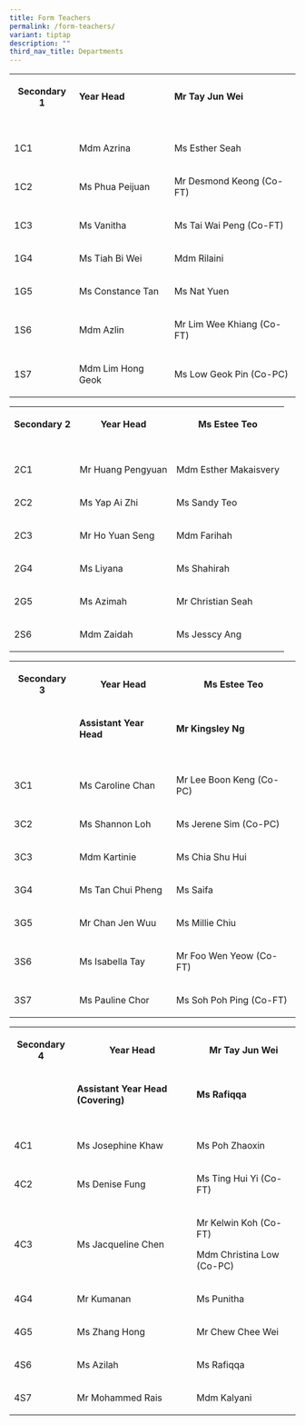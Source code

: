 ```yaml
---
title: Form Teachers
permalink: /form-teachers/
variant: tiptap
description: ""
third_nav_title: Departments
---
```

<table style="minWidth: 75px">
<colgroup>
<col>
<col>
<col>
</colgroup>
<tbody>
<tr>
<th rowspan="1" colspan="1">
<p>Secondary 1</p>
</th>
<td rowspan="1" colspan="1">
<p><strong>Year Head</strong>
</p>
</td>
<td rowspan="1" colspan="1">
<p><strong>Mr Tay Jun Wei</strong>
</p>
</td>
</tr>
<tr>
<td rowspan="1" colspan="1">
<p></p>
</td>
<td rowspan="1" colspan="1">
<p></p>
</td>
<td rowspan="1" colspan="1">
<p></p>
</td>
</tr>
<tr>
<td rowspan="1" colspan="1">
<p>1C1</p>
</td>
<td rowspan="1" colspan="1">
<p>Mdm Azrina</p>
</td>
<td rowspan="1" colspan="1">
<p>Ms Esther Seah</p>
</td>
</tr>
<tr>
<td rowspan="1" colspan="1">
<p>1C2</p>
</td>
<td rowspan="1" colspan="1">
<p>Ms Phua Peijuan</p>
</td>
<td rowspan="1" colspan="1">
<p>Mr Desmond Keong (Co-FT)</p>
</td>
</tr>
<tr>
<td rowspan="1" colspan="1">
<p>1C3</p>
</td>
<td rowspan="1" colspan="1">
<p>Ms Vanitha</p>
</td>
<td rowspan="1" colspan="1">
<p>Ms Tai Wai Peng (Co-FT)</p>
</td>
</tr>
<tr>
<td rowspan="1" colspan="1">
<p>1G4</p>
</td>
<td rowspan="1" colspan="1">
<p>Ms Tiah Bi Wei</p>
</td>
<td rowspan="1" colspan="1">
<p>Mdm Rilaini</p>
</td>
</tr>
<tr>
<td rowspan="1" colspan="1">
<p>1G5</p>
</td>
<td rowspan="1" colspan="1">
<p>Ms Constance Tan</p>
</td>
<td rowspan="1" colspan="1">
<p>Ms Nat Yuen</p>
</td>
</tr>
<tr>
<td rowspan="1" colspan="1">
<p>1S6</p>
</td>
<td rowspan="1" colspan="1">
<p>Mdm Azlin</p>
</td>
<td rowspan="1" colspan="1">
<p>Mr Lim Wee Khiang (Co-FT)</p>
</td>
</tr>
<tr>
<td rowspan="1" colspan="1">
<p>1S7</p>
</td>
<td rowspan="1" colspan="1">
<p>Mdm Lim Hong Geok</p>
</td>
<td rowspan="1" colspan="1">
<p>Ms Low Geok Pin (Co-PC)</p>
</td>
</tr>
</tbody>
</table>
<p></p>
<table style="minWidth: 75px">
<colgroup>
<col>
<col>
<col>
</colgroup>
<tbody>
<tr>
<th rowspan="1" colspan="1">
<p>Secondary 2</p>
</th>
<th rowspan="1" colspan="1">
<p>Year Head</p>
</th>
<th rowspan="1" colspan="1">
<p>Ms Estee Teo</p>
</th>
</tr>
<tr>
<td rowspan="1" colspan="1">
<p></p>
</td>
<td rowspan="1" colspan="1">
<p></p>
</td>
<td rowspan="1" colspan="1">
<p></p>
</td>
</tr>
<tr>
<td rowspan="1" colspan="1">
<p>2C1</p>
</td>
<td rowspan="1" colspan="1">
<p>Mr Huang Pengyuan</p>
</td>
<td rowspan="1" colspan="1">
<p>Mdm Esther Makaisvery</p>
</td>
</tr>
<tr>
<td rowspan="1" colspan="1">
<p>2C2</p>
</td>
<td rowspan="1" colspan="1">
<p>Ms Yap Ai Zhi</p>
</td>
<td rowspan="1" colspan="1">
<p>Ms Sandy Teo</p>
</td>
</tr>
<tr>
<td rowspan="1" colspan="1">
<p>2C3</p>
</td>
<td rowspan="1" colspan="1">
<p>Mr Ho Yuan Seng</p>
</td>
<td rowspan="1" colspan="1">
<p>Mdm Farihah</p>
</td>
</tr>
<tr>
<td rowspan="1" colspan="1">
<p>2G4</p>
</td>
<td rowspan="1" colspan="1">
<p>Ms Liyana</p>
</td>
<td rowspan="1" colspan="1">
<p>Ms Shahirah</p>
</td>
</tr>
<tr>
<td rowspan="1" colspan="1">
<p>2G5</p>
</td>
<td rowspan="1" colspan="1">
<p>Ms Azimah</p>
</td>
<td rowspan="1" colspan="1">
<p>Mr Christian Seah</p>
</td>
</tr>
<tr>
<td rowspan="1" colspan="1">
<p>2S6</p>
</td>
<td rowspan="1" colspan="1">
<p>Mdm Zaidah</p>
</td>
<td rowspan="1" colspan="1">
<p>Ms Jesscy Ang</p>
</td>
</tr>
</tbody>
</table>
<p></p>
<table style="minWidth: 75px">
<colgroup>
<col>
<col>
<col>
</colgroup>
<tbody>
<tr>
<th rowspan="1" colspan="1">
<p>Secondary 3</p>
</th>
<th rowspan="1" colspan="1">
<p>Year Head</p>
</th>
<th rowspan="1" colspan="1">
<p>Ms Estee Teo</p>
</th>
</tr>
<tr>
<td rowspan="1" colspan="1">
<p></p>
</td>
<td rowspan="1" colspan="1">
<p><strong>Assistant Year Head</strong>
</p>
</td>
<td rowspan="1" colspan="1">
<p><strong>Mr Kingsley Ng</strong>
</p>
</td>
</tr>
<tr>
<td rowspan="1" colspan="1">
<p></p>
</td>
<td rowspan="1" colspan="1">
<p></p>
</td>
<td rowspan="1" colspan="1">
<p></p>
</td>
</tr>
<tr>
<td rowspan="1" colspan="1">
<p>3C1</p>
</td>
<td rowspan="1" colspan="1">
<p>Ms Caroline Chan</p>
</td>
<td rowspan="1" colspan="1">
<p>Mr Lee Boon Keng (Co-PC)</p>
</td>
</tr>
<tr>
<td rowspan="1" colspan="1">
<p>3C2</p>
</td>
<td rowspan="1" colspan="1">
<p>Ms Shannon Loh</p>
</td>
<td rowspan="1" colspan="1">
<p>Ms Jerene Sim (Co-PC)</p>
</td>
</tr>
<tr>
<td rowspan="1" colspan="1">
<p>3C3</p>
</td>
<td rowspan="1" colspan="1">
<p>Mdm Kartinie</p>
</td>
<td rowspan="1" colspan="1">
<p>Ms Chia Shu Hui</p>
</td>
</tr>
<tr>
<td rowspan="1" colspan="1">
<p>3G4</p>
</td>
<td rowspan="1" colspan="1">
<p>Ms Tan Chui Pheng</p>
</td>
<td rowspan="1" colspan="1">
<p>Ms Saifa</p>
</td>
</tr>
<tr>
<td rowspan="1" colspan="1">
<p>3G5</p>
</td>
<td rowspan="1" colspan="1">
<p>Mr Chan Jen Wuu</p>
</td>
<td rowspan="1" colspan="1">
<p>Ms Millie Chiu</p>
</td>
</tr>
<tr>
<td rowspan="1" colspan="1">
<p>3S6</p>
</td>
<td rowspan="1" colspan="1">
<p>Ms Isabella Tay</p>
</td>
<td rowspan="1" colspan="1">
<p>Mr Foo Wen Yeow (Co-FT)</p>
</td>
</tr>
<tr>
<td rowspan="1" colspan="1">
<p>3S7</p>
</td>
<td rowspan="1" colspan="1">
<p>Ms Pauline Chor</p>
</td>
<td rowspan="1" colspan="1">
<p>Ms Soh Poh Ping (Co-FT)</p>
</td>
</tr>
</tbody>
</table>
<p></p>
<table style="minWidth: 75px">
<colgroup>
<col>
<col>
<col>
</colgroup>
<tbody>
<tr>
<th rowspan="1" colspan="1">
<p>Secondary 4</p>
</th>
<th rowspan="1" colspan="1">
<p>Year Head</p>
</th>
<th rowspan="1" colspan="1">
<p>Mr Tay Jun Wei</p>
</th>
</tr>
<tr>
<td rowspan="1" colspan="1">
<p></p>
</td>
<td rowspan="1" colspan="1">
<p><strong>Assistant Year Head (Covering)</strong>
</p>
</td>
<td rowspan="1" colspan="1">
<p><strong>Ms Rafiqqa</strong>
</p>
</td>
</tr>
<tr>
<td rowspan="1" colspan="1">
<p></p>
</td>
<td rowspan="1" colspan="1">
<p></p>
</td>
<td rowspan="1" colspan="1">
<p></p>
</td>
</tr>
<tr>
<td rowspan="1" colspan="1">
<p>4C1</p>
</td>
<td rowspan="1" colspan="1">
<p>Ms Josephine Khaw</p>
</td>
<td rowspan="1" colspan="1">
<p>Ms Poh Zhaoxin</p>
</td>
</tr>
<tr>
<td rowspan="1" colspan="1">
<p>4C2</p>
</td>
<td rowspan="1" colspan="1">
<p>Ms Denise Fung</p>
</td>
<td rowspan="1" colspan="1">
<p>Ms Ting Hui Yi (Co-FT)</p>
</td>
</tr>
<tr>
<td rowspan="1" colspan="1">
<p>4C3</p>
</td>
<td rowspan="1" colspan="1">
<p>Ms Jacqueline Chen</p>
</td>
<td rowspan="1" colspan="1">
<p>Mr Kelwin Koh (Co-FT)</p>
<p>Mdm Christina Low (Co-PC)</p>
</td>
</tr>
<tr>
<td rowspan="1" colspan="1">
<p>4G4</p>
</td>
<td rowspan="1" colspan="1">
<p>Mr Kumanan</p>
</td>
<td rowspan="1" colspan="1">
<p>Ms Punitha</p>
</td>
</tr>
<tr>
<td rowspan="1" colspan="1">
<p>4G5</p>
</td>
<td rowspan="1" colspan="1">
<p>Ms Zhang Hong</p>
</td>
<td rowspan="1" colspan="1">
<p>Mr Chew Chee Wei</p>
</td>
</tr>
<tr>
<td rowspan="1" colspan="1">
<p>4S6</p>
</td>
<td rowspan="1" colspan="1">
<p>Ms Azilah</p>
</td>
<td rowspan="1" colspan="1">
<p>Ms Rafiqqa</p>
</td>
</tr>
<tr>
<td rowspan="1" colspan="1">
<p>4S7</p>
</td>
<td rowspan="1" colspan="1">
<p>Mr Mohammed Rais</p>
</td>
<td rowspan="1" colspan="1">
<p>Mdm Kalyani</p>
</td>
</tr>
</tbody>
</table>
<p></p>